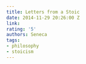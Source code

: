 ```yaml
---
title: Letters from a Stoic
date: 2014-11-29 20:26:00 Z
link: 
rating: '5'
authors: Seneca
tags:
- philosophy
- stoicism
---
```


